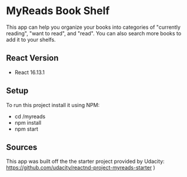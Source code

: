 # MyReads Book Shelf

This app can help you organize your books into categories of "currently reading", "want to read", and "read". You can also search more books to add it to your shelfs.

## React Version

- React 16.13.1

## Setup

To run this project install it using NPM:

- cd /myreads
- npm install
- npm start

## Sources

This app was built off the the starter project provided by Udacity: https://github.com/udacity/reactnd-project-myreads-starter
)
